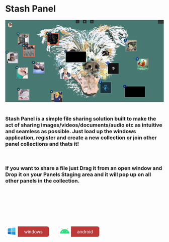 # Stash Panel

<div style="text-align:center">
  <img alt="stashpanel logo" src=".\src\Resources\AppPreview\app.png"/>
</div>

<!-- ![stashpanel logo](./src/Resources/AppPreview/app.png) -->

<br/>

### Stash Panel is a simple file sharing solution built to make the act of sharing images/videos/documents/audio etc as intuitive and seamless as possible. Just load up the windows application, register and create a new collection or join other panel collections and thats it!

<br/>

### If you want to share a file just **Drag** it from an open window and **Drop** it on your **Panel**s **Staging** area and it will pop up on all other panels in the collection.

<br/>
<br/>
<br/>
<br/>
<br/>
<br/>
<br/>

<div style="display:flex">
  <div style="background:#BE3A39; display:flex;place-items:center; border-radius:6px; margin-right:30px; cursor:pointer;">
  
  <div style="background:white; border-top-left-radius:6px; border-bottom-left-radius:6px;">

  <img alt="stashpanel logo" style="width:30px; padding:0px 5px; border-top-left-radius:6px; border-bottom-left-radius:6px;" src=".\src\Resources\Icons\windows-icon.png"/>
  </div>

  <div style="color:white; padding:2px 20px;">windows</div>

  </div>

  <div style="background:#BE3A39; display:flex;place-items:center; border-radius:6px; margin-right:30px; cursor:pointer;">
  
  <div style="background:white; border-top-left-radius:6px; border-bottom-left-radius:6px;">

  <img alt="stashpanel logo" style="width:30px; padding:0px 5px; border-top-left-radius:6px; border-bottom-left-radius:6px;" src=".\src\Resources\Icons\android-icon.png"/>
  </div>

  <div style="color:white; padding:2px 20px;">android</div>

  </div>

</div>
